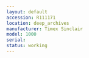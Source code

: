 ```yaml
---
layout: default
accession: R111171
location: deep_archives
manufacturer: Timex Sinclair
model: 1000
serial: 
status: working
---
```


